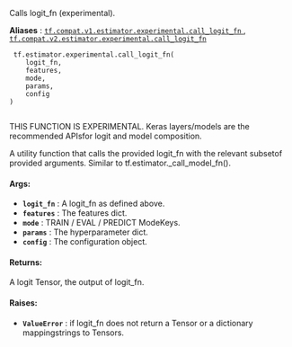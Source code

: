 Calls logit_fn (experimental).

**Aliases** : [ `tf.compat.v1.estimator.experimental.call_logit_fn` ](/api_docs/python/tf/estimator/experimental/call_logit_fn), [ `tf.compat.v2.estimator.experimental.call_logit_fn` ](/api_docs/python/tf/estimator/experimental/call_logit_fn)

```
 tf.estimator.experimental.call_logit_fn(
    logit_fn,
    features,
    mode,
    params,
    config
)
 
```

THIS FUNCTION IS EXPERIMENTAL. Keras layers/models are the recommended APIsfor logit and model composition.

A utility function that calls the provided logit_fn with the relevant subsetof provided arguments. Similar to tf.estimator._call_model_fn().

#### Args:
- **`logit_fn`** : A logit_fn as defined above.
- **`features`** : The features dict.
- **`mode`** : TRAIN / EVAL / PREDICT ModeKeys.
- **`params`** : The hyperparameter dict.
- **`config`** : The configuration object.


#### Returns:
A logit Tensor, the output of logit_fn.

#### Raises:
- **`ValueError`** : if logit_fn does not return a Tensor or a dictionary mappingstrings to Tensors.
